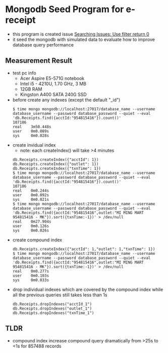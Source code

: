 # Mongodb Seed Program for e-receipt

* this program is created issue [Searching Issues: Use filter return 0](https://tess.hk-tess.com:7080/cloud/receipt/issues/1)
* it seed the mongodb with simulated data to evaluate how to improve database query performance

## Measurement Result

* test pc info
    + Acer Aspire E5-571G notebook
    + Intel i5 - 4210U, 1.70 GHz, 3 MB
    + 12GB RAM
    + Kingston A400 SATA 240G SSD
* before create any indexes (except the default "_id")
    ```
    $ time mongo mongodb://localhost:27017/database_name --username database_username --password database_password --quiet --eval 'db.Receipts.find({acctId:"954815416"}).count()'
    107186
    real    3m50.448s
    user    0m0.089s
    sys     0m0.028s
    ```
* create invidual index
    + note: each createIndex() will take >4 minutes
    ```
    db.Receipts.createIndex({"acctId": 1})
    db.Receipts.createIndex({"outlet": 1})
    db.Receipts.createIndex({"txnTime": 1})
    $ time mongo mongodb://localhost:27017/database_name --username database_username --password database_password --quiet --eval 'db.Receipts.find({acctId:"954815416"}).count()'
    107186
    real    0m0.244s
    user    0m0.092s
    sys     0m0.021s
    $ time mongo mongodb://localhost:27017/database_name --username database_username --password database_password --quiet --eval 'db.Receipts.find({acctId:"954815416",outlet:"MI MING MART 954815416 - MK"}).sort({txnTime:-1})' > /dev/null
    real    0m27.904s
    user    0m0.126s
    sys     0m0.026s
    ```
* create compound index
    ```
    db.Receipts.createIndex({"acctId": 1,"outlet": 1,"txnTime": 1})
    $ time mongo mongodb://localhost:27017/database_name --username database_username --password database_password --quiet --eval 'db.Receipts.find({acctId:"954815416",outlet:"MI MING MART 954815416 - MK"}).sort({txnTime:-1})' > /dev/null
    real    0m0.277s
    user    0m0.103s
    sys     0m0.033s
    ```
* drop individual indexes which are covered by the compound index while all the previous queries still takes less than 1s
    ```
    db.Receipts.dropIndexes("acctId_1")
    db.Receipts.dropIndexes("outlet_1")
    db.Receipts.dropIndexes("txnTime_1")
    ```

## TLDR

* compound index increase compound query dramatically from >25s to <1s for 857488 records
